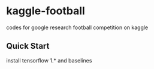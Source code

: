 # kaggle-football
codes for google research football competition on kaggle

## Quick Start
install tensorflow 1.* and baselines
